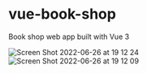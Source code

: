 # vue-book-shop
Book shop web app built with Vue 3

![Screen Shot 2022-06-26 at 19 12 24](https://user-images.githubusercontent.com/88082101/175823497-9da56f52-ca5b-476a-819a-8e6e1da19807.png)
![Screen Shot 2022-06-26 at 19 12 09](https://user-images.githubusercontent.com/88082101/175823502-3e5902aa-8a70-489f-9a41-51deaa12422c.png)
